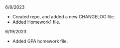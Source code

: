 6/8/2023 
- Created repo, and added a new CHANGELOG file.
- Added Homework1 file.

6/19/2023
- Added GPA homework file.
